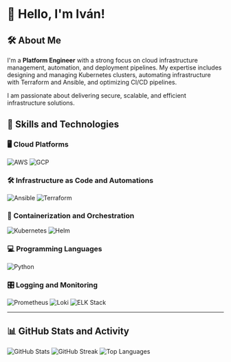 # 👋 Hello, I'm Iván!

## 🛠️ About Me

I'm a **Platform Engineer** with a strong focus on cloud infrastructure management, automation, and deployment pipelines. My expertise includes designing and managing Kubernetes clusters, automating infrastructure with Terraform and Ansible, and optimizing CI/CD pipelines.

I am passionate about delivering secure, scalable, and efficient infrastructure solutions.

## 🚀 Skills and Technologies

### 🖥️ Cloud Platforms

![AWS](https://img.shields.io/badge/AWS-232F3E?style=for-the-badge&logo=amazon-aws&logoColor=white)
![GCP](https://img.shields.io/badge/Google_Cloud-4285F4?style=for-the-badge&logo=google-cloud&logoColor=white)

### 🛠️ Infrastructure as Code and Automations

![Ansible](https://img.shields.io/badge/Ansible-EE0000?style=for-the-badge&logo=ansible&logoColor=white)
![Terraform](https://img.shields.io/badge/Terraform-623CE4?style=for-the-badge&logo=terraform&logoColor=white)

### 🚢 Containerization and Orchestration

![Kubernetes](https://img.shields.io/badge/Kubernetes-326CE5?style=for-the-badge&logo=kubernetes&logoColor=white)
![Helm](https://img.shields.io/badge/Helm-0F1689?style=for-the-badge&logo=helm&logoColor=white)

### 💻 Programming Languages

![Python](https://img.shields.io/badge/Python-3670A0?style=for-the-badge&logo=python&logoColor=ffdd54)

### 🎛️ Logging and Monitoring

![Prometheus](https://img.shields.io/badge/Prometheus-E6522C?style=for-the-badge&logo=prometheus&logoColor=white)
![Loki](https://img.shields.io/badge/Loki-FAB040?style=for-the-badge&logo=grafana&logoColor=black)
![ELK Stack](https://img.shields.io/badge/ELK-005571?style=for-the-badge&logo=elastic-stack&logoColor=white)

---

## 📊 GitHub Stats and Activity

![GitHub Stats](https://github-readme-stats.vercel.app/api?username=ialejandro&show_icons=true)
![GitHub Streak](https://github-readme-streak-stats.herokuapp.com/?user=ialejandro)
![Top Languages](https://github-readme-stats.vercel.app/api/top-langs/?username=ialejandro&layout=compact)

